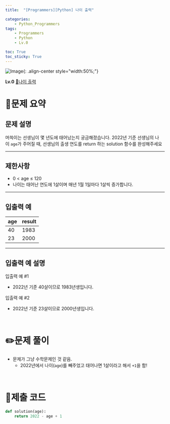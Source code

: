```yaml
---
title:  "[Programmers][Python] 나이 출력"

categories: 
    - Python_Programmers
tags: 
    - Programmers
    - Python
    - Lv.0

toc: True
toc_sticky: True
---
```

![Image](https://github.com/user-attachments/assets/61171657-416b-4bc4-a74a-f29ecd4b43b5){: .align-center style="width:50%;"}

**Lv.0**
[🔗나이 출력](https://school.programmers.co.kr/learn/courses/30/lessons/120820)

# 📝문제 요약
## 문제 설명

머쓱이는 선생님이 몇 년도에 태어났는지 궁금해졌습니다. 2022년 기준 선생님의 나이 `age`가 주어질 때, 선생님의 출생 연도를 return 하는 solution 함수를 완성해주세요

---

## 제한사항

- 0 < age ≤ 120
- 나이는 태어난 연도에 1살이며 매년 1월 1일마다 1살씩 증가합니다.

---

## 입출력 예

| age | result |
| --- | --- |
| 40 | 1983 |
| 23 | 2000 |

---

## 입출력 예 설명

입출력 예 #1

- 2022년 기준 40살이므로 1983년생입니다.

입출력 예 #2

- 2022년 기준 23살이므로 2000년생입니다.


<br>

# ✏️문제 풀이
- 문제가 그냥 수학문제인 것 같음.
    - 2022년에서 나이(`age`)를 빼주었고 태어나면 1살이라고 해서 `+1`을 함!


<br>

# 💯제출 코드
```python
def solution(age):
    return 2022 - age + 1
```